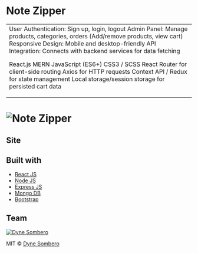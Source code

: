 # Note Zipper
<table>
<tr>
<td>
 User Authentication: Sign up, login, logout
Admin Panel: Manage products, categories, orders (Add/remove products, view cart)
Responsive Design: Mobile and desktop-friendly
API Integration: Connects with backend services for data fetching

React.js MERN
JavaScript (ES6+)
CSS3 / SCSS
React Router for client-side routing
Axios for HTTP requests
Context API / Redux for state management
Local storage/session storage for persisted cart data
</td>
</tr>
</table>

# ![Note Zipper](https://github.com/dynecodes/fullstack-user-auth.git/blob/master/images/landing.png)


## Site

## Built with 

- [React JS](https://reactjs.org/)
- [Node JS](https://nodejs.org/) 
- [Express JS](https://expressjs.com/)
- [Mongo DB](https://www.mongodb.com/)
- [Bootstrap](http://getbootstrap.com/)

## Team

[![Dyne Sombero](https://avatars1.githubusercontent.com/u/51760520?v=3&s=144)](https://github.com/dynecodes)

MIT © [Dyne Sombero ](https://github.com/dynecodes)

